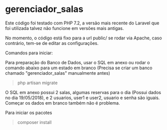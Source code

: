 # gerenciador_salas

Este código foi testado com PHP 7.2, a versão mais recente do Laravel que foi utilizada talvez não funcione em versões mais antigas.

No momento, o código está fixo para a url public/ se rodar via Apache, caso contrário, tem-se de editar as configurações.

Comandos para iniciar:

Para preparação do Banco de Dados, usar o SQL em anexo ou rodar o comando abaixo para um estado em branco (Precisa se criar um banco chamado "gerenciador_salas" manualmente antes)
>	php artisan migrate

O SQL em anexo possui 2 salas, algumas reservas para o dia (Possui dados no dia 19/05/2018), e 2 usuarios, user1 e user2, usuario e senha são iguais. Começar os dados em branco também não é problema.

Para iniciar os pacotes
> composer install